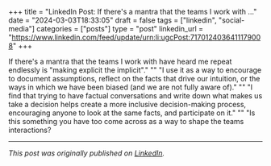 +++
title = "LinkedIn Post: If there's a mantra that the teams I work with ..."
date = "2024-03-03T18:33:05"
draft = false
tags = ["linkedin", "social-media"]
categories = ["posts"]
type = "post"
linkedin_url = "https://www.linkedin.com/feed/update/urn:li:ugcPost:7170124036411179008"
+++

If there's a mantra that the teams I work with have heard me repeat endlessly is "making explicit the implicit"."
""
"I use it as a way to encourage to document assumptions, reflect on the facts that drive our intuition, or the ways in which we have been biased (and we are not fully aware of)."
""
"I find that trying to have factual conversations and write down what makes us take a decision helps create a more inclusive decision-making process, encouraging anyone to look at the same facts, and participate on it."
""
"Is this something you have too come across as a way to shape the teams interactions?

---

*This post was originally published on [LinkedIn](https://www.linkedin.com/in/adrianmoreno/recent-activity/all/).*